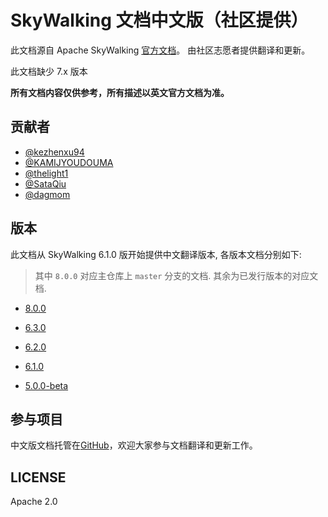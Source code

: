# SkyWalking 文档中文版（社区提供）

此文档源自 Apache SkyWalking [官方文档](https://github.com/apache/skywalking/blob/master/docs/README.md)。
由社区志愿者提供翻译和更新。

此文档缺少 7.x 版本

**所有文档内容仅供参考，所有描述以英文官方文档为准。**

## 贡献者

- [@kezhenxu94](https://github.com/kezhenxu94)
- [@KAMIJYOUDOUMA](https://github.com/KAMIJYOUDOUMA)
- [@thelight1](https://github.com/thelight1)
- [@SataQiu](https://github.com/SataQiu)
- [@dagmom](https://github.com/dagmom)

## 版本

此文档从 SkyWalking 6.1.0 版开始提供中文翻译版本, 各版本文档分别如下:

> 其中 `8.0.0` 对应主仓库上 `master` 分支的文档. 其余为已发行版本的对应文档.

- [8.0.0](zh/8.0.0/README.md)

- [6.3.0](zh/6.3.0/README.md)

- [6.2.0](zh/6.2.0/README.md)

- [6.1.0](zh/6.1.0/README.md)

- [5.0.0-beta](zh/5.0.0-beta/README.md)

## 参与项目

中文版文档托管在[GitHub](https://skyapm.github.io/document-cn-translation-of-skywalking/)，欢迎大家参与文档翻译和更新工作。

## LICENSE

Apache 2.0
